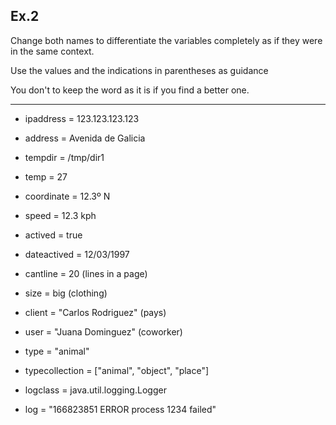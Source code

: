 ## Ex.2

Change both names to differentiate the variables completely as if they were in the same context.

Use the values and the indications in parentheses as guidance

You don't to keep the word as it is if you find a better one.

----
 
* ipaddress = 123.123.123.123
* address = Avenida de Galicia

* tempdir = /tmp/dir1
* temp = 27

* coordinate = 12.3º N
* speed = 12.3 kph

* actived = true
* dateactived = 12/03/1997

* cantline = 20 (lines in a page)
* size = big (clothing)

* client = "Carlos Rodriguez" (pays)
* user = "Juana Dominguez" (coworker)

* type = "animal"
* typecollection = ["animal", "object", "place"]

* logclass = java.util.logging.Logger
* log = "166823851 ERROR process 1234 failed"
